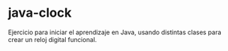 # java-clock
Ejercicio para iniciar el aprendizaje en Java, usando distintas clases para crear un reloj digital funcional.
